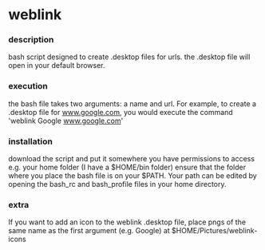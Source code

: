 # weblink

### description
bash script designed to create .desktop files for urls. the .desktop file will open in your default browser.

### execution
the bash file takes two arguments: a name and url.
For example, to create a .desktop file for www.google.com, you would execute the command 'weblink Google www.google.com'

### installation
download the script and put it somewhere you have permissions to access e.g. your home folder (I have a $HOME/bin folder)
ensure that the folder where you place the bash file is on your $PATH. Your path can be edited by opening the bash_rc and bash_profile files in your home directory.

### extra
If you want to add an icon to the weblink .desktop file, place pngs of the same name as the first argument (e.g. Google) at $HOME/Pictures/weblink-icons
